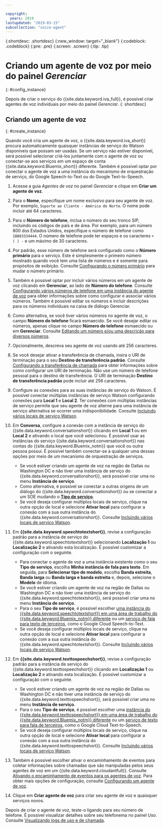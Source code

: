 ```yaml
---

copyright:
  years: 2019
lastupdated: "2019-03-15"
subcollection: "voice-agent"
---
```


{:shortdesc: .shortdesc}
{:new_window: target="_blank"}
{:codeblock: .codeblock}
{:pre: .pre}
{:screen: .screen}
{:tip: .tip}


# Criando um agente de voz por meio do painel _Gerenciar_
{: #config_instance}

Depois de criar o serviço do {{site.data.keyword.iva_full}}, é possível criar agentes de voz individuais por meio do painel _Gerenciar_.
{: shortdesc}


## Criando um agente de voz
{: #create_instance}

Quando você cria um agente de voz, o {{site.data.keyword.iva_short}} procura automaticamente quaisquer instâncias de serviço do Watson disponíveis que possam ser usadas. Se um serviço não estiver disponível, será possível selecionar criá-los juntamente com o agente de voz ou conectar-se aos serviços em um espaço de conta {{site.data.keyword.Bluemix_short}} diferente. Também é possível optar por conectar o agente de voz a uma instância do mecanismo de orquestração de serviço, do Google Speech-to-Text ou do Google Text-to-Speech.

1. Acesse a guia _Agentes de voz_ no painel _Gerenciar_ e clique em **Criar um agente de voz**.

1. Para o **Nome**, especifique um nome exclusivo para seu agente de voz. Por exemplo, `Suporte ao Cliente - América do Norte`. O nome pode incluir até 64 caracteres.

1. Para o **Número de telefone**, inclua o número do seu tronco SIP, incluindo os códigos de país e de área. Por exemplo, para um número 800 dos Estados Unidos, especifique o número de telefone como `18883334444`. O número de telefone pode ter espaços e os caracteres `+ ( ) -`
e um máximo de 30 caracteres.

1. Por padrão, esse número de telefone será configurado como o **Número primário**
para o serviço. Este é simplesmente o primeiro número mostrado quando você tem uma lista de números e é somente para propósitos de exibição. Consulte [Configurando
o número primário](/docs/services/voice-agent?topic=voice-agent-multi_num#primary_num) para mudar o número primário.

1. Também é possível optar por incluir vários números em um agente de voz clicando em **Gerenciar**, ao lado de **Número do telefone**. Consulte [Configurando vários números de telefone
em uma instância do agente de voz](/docs/services/voice-agent?topic=voice-agent-multi_num) para obter informações sobre como configurar e associar vários números. Também é possível editar os números e incluir descrições para os números individuais na caixa de diálogo Gerenciar.

1. Como alternativa, se você tiver vários números no agente de voz, o campo **Número do telefone** ficará esmaecido. Se você desejar editar os números, apenas clique no campo **Número do telefone** esmaecido ou em **Gerenciar**. Consulte [Editando um número e/ou uma descrição para diversos números](/docs/services/voice-agent?topic=voice-agent-multi_num#edit_num).

1. Opcionalmente, descreva seu agente de voz usando até 256 caracteres.

1. Se você desejar ativar a transferência de chamada, insira o URI de terminação para o seu **Destino de transferência padrão**. Consulte [Configurando a transferência de chamada](/docs/services/voice-agent?topic=voice-agent-call-transfer) para obter informações sobre como configurar um URI de terminação. Não use um número de telefone pessoal para o destino de transferência. O URI de terminação **Destino de transferência padrão** pode incluir até 256 caracteres.

1. Configure as conexões para as suas instâncias de serviço do Watson. É possível conectar múltiplas instâncias de serviço Watson configurando conexões para **Local 1** e **Local 2**. Ter conexões com múltiplas instâncias de serviço permite que seu agente de voz alterne para uma instância de serviço alternativa se ocorrer uma indisponibilidade. Consulte [Incluindo vários locais de serviço Watson](/docs/services/voice-agent?topic=voice-agent-disaster-recovery#add_location).

1. Em **Conversa**, configure a conexão com a instância de serviço do {{site.data.keyword.conversationshort}} clicando em **Local 1** ou em **Local 2** e ativando o local que você selecionou. É possível usar as instâncias do serviço {{site.data.keyword.conversationshort}} nas contas do {{site.data.keyword.Bluemix_notm}} que você ou outra pessoa possui. É possível também conectar-se a qualquer uma dessas opções por meio de um mecanismo de orquestração de serviços.

   * Se você estiver criando um agente de voz na região de Dallas ou Washington DC e não tiver uma instância de serviço do {{site.data.keyword.conversationshort}}, será possível criar uma no menu **Instância de serviço**.
   * Como alternativa, é possível se conectar a outras origens de um diálogo do {{site.data.keyword.conversationshort}} ou se conectar a um SOE mudando o [**Tipo de serviço**](/docs/services/voice-agent?topic=voice-agent-other_service#other_service).
   * Se você deseja configurar múltiplos locais de serviço, clique na outra opção de local e selecione
**Ativar local** para configurar a conexão com a sua outra instância do
{{site.data.keyword.conversationshort}}. Consulte [Incluindo vários locais de serviço Watson](/docs/services/voice-agent?topic=voice-agent-disaster-recovery#add_location).

1. Em **{{site.data.keyword.speechtotextshort}}**, revise a configuração padrão para a instância de serviço do {{site.data.keyword.speechtotextshort}} selecionando **Localização 1** ou **Localização 2** e ativando esta localização. É possível customizar a configuração com o seguinte.
   * Para conectar o agente de voz a uma instância existente como o seu **Tipo de serviço**, escolha **Minha instância de fala para texto**. Em seguida, para **Selecionar tipo de modelo**, escolha **Banda estreita**, **Banda larga** ou **Banda larga e banda estreita** e, depois, selecione o **Modelo** de idioma.
   * Se você estiver criando um agente de voz na região de Dallas ou Washington DC e não tiver uma instância de serviço do {{site.data.keyword.speechtotextshort}}, será possível criar uma no menu **Instância de serviço**.
   * Para o seu **Tipo de serviço**, é possível escolher [uma instância do {{site.data.keyword.speechtotextshort}} em uma área de trabalho do {{site.data.keyword.Bluemix_notm}} diferente](/docs/services/voice-agent?topic=voice-agent-other_service) ou um [serviço de fala para texto de terceiros](/docs/services/voice-agent?topic=voice-agent-third-party#third-party), como o Google Cloud Speech-to-Text.
   * Se você deseja configurar múltiplos locais de serviço, clique na outra opção de local e selecione
**Ativar local** para configurar a conexão com a sua outra instância do
{{site.data.keyword.speechtotextshort}}. Consulte [Incluindo vários locais de serviço Watson](/docs/services/voice-agent?topic=voice-agent-disaster-recovery).

1. Em **{{site.data.keyword.texttospeechshort}}**, revise a configuração padrão para a instância de serviço do {{site.data.keyword.texttospeechshort}} clicando em **Localização 1** ou **Localização 2** e ativando esta localização. É possível customizar a configuração com o seguinte.
   * Se você estiver criando um agente de voz na região de Dallas ou Washington DC e não tiver uma instância de serviço do {{site.data.keyword.texttospeechshort}}, será possível criar uma no menu **Instância de serviço**.
   * Para o seu **Tipo de serviço**, é possível escolher uma [instância do {{site.data.keyword.texttospeechshort}} em uma área de trabalho do {{site.data.keyword.Bluemix_notm}} diferente](/docs/services/voice-agent?topic=voice-agent-other_service) ou um [serviço de texto para fala de
terceiros](/docs/services/voice-agent?topic=voice-agent-third-party), como o Google Cloud Text-to-Speech.
   * Se você deseja configurar múltiplos locais de serviço, clique na outra opção de local e selecione
**Ativar local** para configurar a conexão com a sua outra instância do
{{site.data.keyword.texttospeechshort}}. Consulte [Incluindo vários locais de serviço Watson](/docs/services/voice-agent?topic=voice-agent-disaster-recovery).

1. Também é possível escolher ativar o encaminhamento de eventos para coletar informações sobre chamadas que são
manipuladas pelos seus agentes de voz em um {{site.data.keyword.cloudantfull}}. Consulte
[Ativando o encaminhamento de eventos para os agentes de voz](/docs/services/voice-agent?topic=voice-agent-event_forwarding). Para obter mais opções de
configuração, consulte [Configurando um agente de voz](/docs/services/voice-agent?topic=voice-agent-managing#configure_va).

1. Clique em **Criar agente de voz** para criar seu agente de voz e quaisquer serviços novos.

Depois de criar o agente de voz, teste-o ligando para seu número de telefone. É possível visualizar detalhes sobre seu telefonema no painel _Uso_. Consulte [Visualizando logs de uso e de chamada](/docs/services/voice-agent?topic=voice-agent-logging).   
